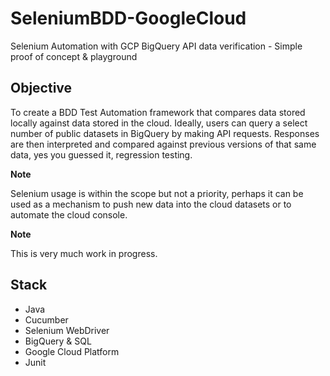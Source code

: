 # SeleniumBDD-GoogleCloud
Selenium Automation with GCP BigQuery API data verification - Simple proof of concept & playground


## Objective

To create a BDD Test Automation framework that compares data stored locally against data stored in the cloud. Ideally, users can query a select number of public datasets in BigQuery by making API requests. Responses are then interpreted and compared against previous versions of that same data, yes you guessed it, regression testing. 

**Note**

Selenium usage is within the scope but not a priority, perhaps it can be used as a mechanism to push new data into the cloud datasets or to automate the cloud console. 

**Note**

This is very much work in progress.

## Stack

* Java
* Cucumber
* Selenium WebDriver
* BigQuery & SQL
* Google Cloud Platform
* Junit




